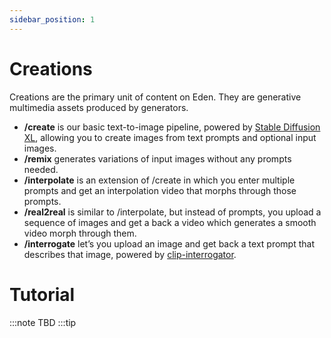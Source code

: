 ```yaml
---
sidebar_position: 1
---
```


# Creations

Creations are the primary unit of content on Eden. They are generative multimedia assets produced by generators.

* **/create** is our basic text-to-image pipeline, powered by [Stable Diffusion XL](https://stability.ai/stablediffusion), allowing you to create images from text prompts and optional input images.
* **/remix** generates variations of input images without any prompts needed.
* **/interpolate** is an extension of /create in which you enter multiple prompts and get an interpolation video that morphs through those prompts.
* **/real2real** is similar to /interpolate, but instead of prompts, you upload a sequence of images and get a back a video which generates a smooth video morph through them.
* **/interrogate** let’s you upload an image and get back a text prompt that describes that image, powered by [clip-interrogator](https://github.com/pharmapsychotic/clip-interrogator).

# Tutorial

:::note
TBD
:::tip
